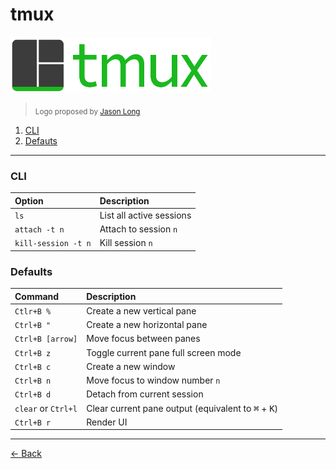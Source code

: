 [index]: https://github.com/rafaelrinaldi/cheatsheets
[jason]: https://twitter.com/jasonlong

# tmux

<img src=tmux.png width=320>

><sub>Logo proposed by [Jason Long][jason]</sub>

1. [CLI](#1.0)
1. [Defauts](#2.0)

---

### <a name='1.0'></a>CLI

| Option | Description |
| :--- | :--- |
| `ls` | List all active sessions |
| `attach -t n` | Attach to session `n` |
| `kill-session -t n` | Kill session `n` |

### <a name='2.0'></a>Defaults

| Command | Description |
| :--- | :--- |
| `Ctlr+B %` | Create a new vertical pane |
| `Ctrl+B "` | Create a new horizontal pane |
| `Ctrl+B [arrow]` | Move focus between panes |
| `Ctrl+B z` | Toggle current pane full screen mode |
| `Ctrl+B c` | Create a new window |
| `Ctrl+B n` | Move focus to window number `n` |
| `Ctrl+B d` | Detach from current session |
| `clear` or `Ctrl+l` | Clear current pane output (equivalent to <kbd>⌘</kbd> + <kbd>K</kbd>) |
| `Ctrl+B r` | Render UI |

---

[← Back][index]
